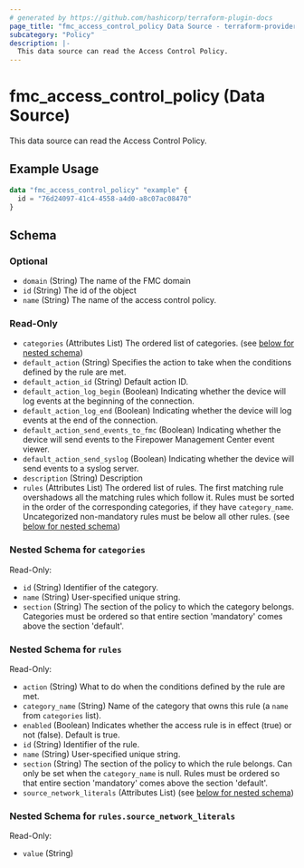 ```yaml
---
# generated by https://github.com/hashicorp/terraform-plugin-docs
page_title: "fmc_access_control_policy Data Source - terraform-provider-fmc"
subcategory: "Policy"
description: |-
  This data source can read the Access Control Policy.
---
```


# fmc_access_control_policy (Data Source)

This data source can read the Access Control Policy.

## Example Usage

```terraform
data "fmc_access_control_policy" "example" {
  id = "76d24097-41c4-4558-a4d0-a8c07ac08470"
}
```

<!-- schema generated by tfplugindocs -->
## Schema

### Optional

- `domain` (String) The name of the FMC domain
- `id` (String) The id of the object
- `name` (String) The name of the access control policy.

### Read-Only

- `categories` (Attributes List) The ordered list of categories. (see [below for nested schema](#nestedatt--categories))
- `default_action` (String) Specifies the action to take when the conditions defined by the rule are met.
- `default_action_id` (String) Default action ID.
- `default_action_log_begin` (Boolean) Indicating whether the device will log events at the beginning of the connection.
- `default_action_log_end` (Boolean) Indicating whether the device will log events at the end of the connection.
- `default_action_send_events_to_fmc` (Boolean) Indicating whether the device will send events to the Firepower Management Center event viewer.
- `default_action_send_syslog` (Boolean) Indicating whether the device will send events to a syslog server.
- `description` (String) Description
- `rules` (Attributes List) The ordered list of rules. The first matching rule overshadows all the matching rules which follow it. Rules must be sorted in the order of the corresponding categories, if they have `category_name`. Uncategorized non-mandatory rules must be below all other rules. (see [below for nested schema](#nestedatt--rules))

<a id="nestedatt--categories"></a>
### Nested Schema for `categories`

Read-Only:

- `id` (String) Identifier of the category.
- `name` (String) User-specified unique string.
- `section` (String) The section of the policy to which the category belongs. Categories must be ordered so that entire section 'mandatory' comes above the section 'default'.


<a id="nestedatt--rules"></a>
### Nested Schema for `rules`

Read-Only:

- `action` (String) What to do when the conditions defined by the rule are met.
- `category_name` (String) Name of the category that owns this rule (a `name` from `categories` list).
- `enabled` (Boolean) Indicates whether the access rule is in effect (true) or not (false). Default is true.
- `id` (String) Identifier of the rule.
- `name` (String) User-specified unique string.
- `section` (String) The section of the policy to which the rule belongs. Can only be set when the `category_name` is null. Rules must be ordered so that entire section 'mandatory' comes above the section 'default'.
- `source_network_literals` (Attributes List) (see [below for nested schema](#nestedatt--rules--source_network_literals))

<a id="nestedatt--rules--source_network_literals"></a>
### Nested Schema for `rules.source_network_literals`

Read-Only:

- `value` (String)
